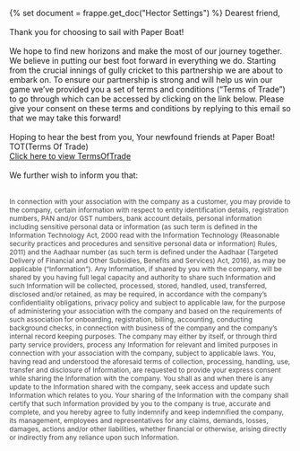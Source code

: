 {% set document = frappe.get_doc("Hector Settings") %}
Dearest friend,<br>
<br>
Thank you for choosing to sail with Paper Boat!<br>
<br>
We hope to find new horizons and make the most of our journey together. We believe in putting our best foot forward in everything we do. Starting from the crucial innings of gully cricket to this partnership we are about to embark on. To ensure our partnership is strong and will help us win our game we’ve provided you a set of terms and conditions (“Terms of Trade”) to go through which can be accessed by clicking on the link below. Please give your consent on these terms and conditions by replying to this email so that we may take this forward!<br>
<br>
Hoping to hear the best from you, Your newfound friends at Paper Boat! TOT(Terms Of Trade)<br>
<a href={{document.tot_attachment}}>Click here to view TermsOfTrade</a>
<br><br>
We further wish to inform you that:<br>
<br>
<p style="color:#424242;font-size:12px">In connection with your association with the company as a customer, you may provide to the company, certain information with respect to entity identification details, registration numbers, PAN and/or GST numbers, bank account details, personal information including sensitive personal data or information (as such term is defined in the Information Technology Act, 2000 read with the Information Technology (Reasonable security practices and procedures and sensitive personal data or information) Rules, 2011) and the Aadhaar number (as such term is defined under the Aadhaar (Targeted Delivery of Financial and Other Subsidies, Benefits and Services) Act, 2016), as may be applicable (“Information”). Any Information, if shared by you with the company, will be shared by you having full legal capacity and authority to share such Information and such Information will be collected, processed, stored, handled, used, transferred, disclosed and/or retained, as may be required, in accordance with the company’s confidentiality obligations, privacy policy and subject to applicable law, for the purpose of administering your association with the company and based on the requirements of such association for onboarding, registration, billing, accounting, conducting background checks, in connection with business of the company and the company’s internal record keeping purposes. The company may either by itself, or through third party service providers, process any Information for relevant and limited purposes in connection with your association with the company, subject to applicable laws. You, having read and understood the aforesaid terms of collection, processing, handling, use, transfer and disclosure of Information, are requested to provide your express consent while sharing the Information with the company. You shall as and when there is any update to the Information shared with the company, seek access and update such Information which relates to you. Your sharing of the Information with the company shall certify that such Information provided by you to the company is true, accurate and complete, and you hereby agree to fully indemnify and keep indemnified the company, its management, employees and representatives for any claims, demands, losses, damages, actions and/or other liabilities, whether financial or otherwise, arising directly or indirectly from any reliance upon such Information.
</p>
